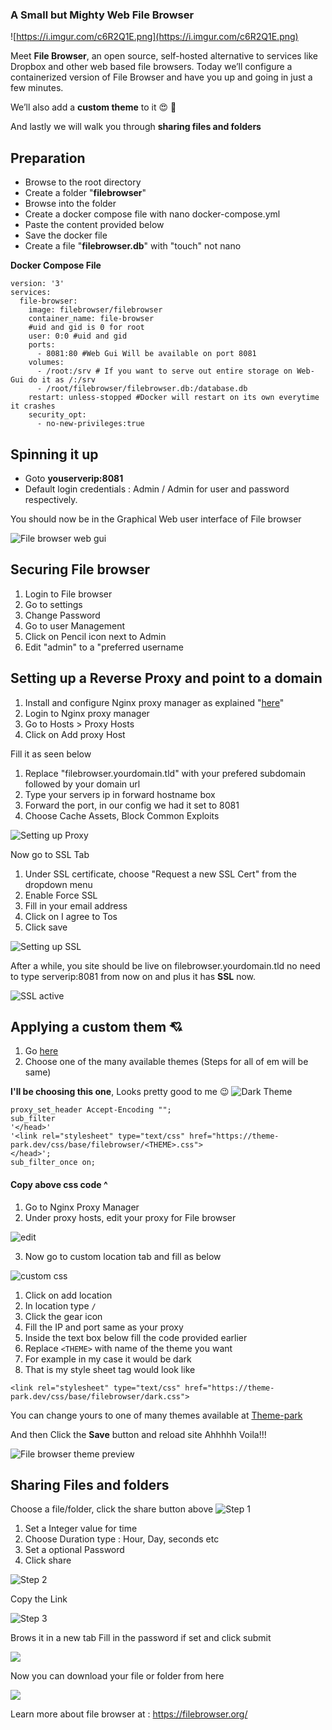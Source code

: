 ### A Small but Mighty Web File Browser

![https://i.imgur.com/c6R2Q1E.png](https://i.imgur.com/c6R2Q1E.png)

Meet **File Browser**, an open source, self-hosted alternative to services like Dropbox and other web based file browsers. Today we’ll configure a containerized version of File Browser and have you up and going in just a few minutes. 

We’ll also add a **custom theme** to it 😍 🥰

And lastly we will walk you through **sharing files and folders** 

## Preparation

- Browse to the root directory
- Create a folder "**filebrowser**"
- Browse into the folder
- Create a docker compose file with nano docker-compose.yml
- Paste the content provided below
- Save the docker file
- Create a file "**filebrowser.db**" with "touch" not nano

**Docker Compose File**

```
version: '3'
services:
  file-browser:
    image: filebrowser/filebrowser
    container_name: file-browser
    #uid and gid is 0 for root
    user: 0:0 #uid and gid
    ports:
      - 8081:80 #Web Gui Will be available on port 8081
    volumes:
      - /root:/srv # If you want to serve out entire storage on Web-Gui do it as /:/srv
      - /root/filebrowser/filebrowser.db:/database.db
    restart: unless-stopped #Docker will restart on its own everytime it crashes
    security_opt:
      - no-new-privileges:true
```

## Spinning it up

- Goto **youserverip:8081**
- Default login credentials :     Admin / Admin for user and password respectively.

You should now be in the Graphical Web user interface of File browser

![File browser web gui](https://i.imgur.com/PkMkK8p.png)

## Securing File browser

1. Login to File browser
2. Go to settings
3. Change Password
4. Go to user Management
5. Click on Pencil icon next to Admin
6. Edit "admin" to a "preferred username

## Setting up a Reverse Proxy and point to a domain

1. Install and configure Nginx proxy manager as explained "[here](https://forum.cyberalliance.in/public/d/17-install-nginx-proxy-manager)"
2. Login to Nginx proxy manager
3. Go to Hosts > Proxy Hosts
4. Click on Add proxy Host

Fill it as seen below

1. Replace "filebrowser.yourdomain.tld" with your prefered subdomain followed by your domain url
2. Type your servers ip in forward hostname box
3. Forward the port, in our config we had it set to 8081
4. Choose Cache Assets, Block Common Exploits

![Setting up Proxy](https://i.imgur.com/6yMYmRO.png)

Now go to SSL Tab

1. Under SSL certificate, choose "Request a new SSL Cert" from the dropdown menu
2. Enable Force SSL
3. Fill in your email address
4. Click on I agree to Tos
5. Click save

![Setting up SSL](https://i.imgur.com/kigFJzL.png)

After a while, you site should be live on filebrowser.yourdomain.tld no need to type
serverip:8081 from now on and plus it has **SSL** now.

![SSL active](https://i.imgur.com/6OA1Fu8.png)

## Applying a custom them 💘

1. Go [here](https://docs.theme-park.dev/themes/filebrowser/#screenshots)
2. Choose one of the many available themes (Steps for all of em will be same)

**I'll be choosing this one**, Looks pretty good to me 😉
![Dark Theme](https://docs.theme-park.dev/site_assets/filebrowser/dark.png)

```
proxy_set_header Accept-Encoding "";
sub_filter
'</head>'
'<link rel="stylesheet" type="text/css" href="https://theme-park.dev/css/base/filebrowser/<THEME>.css">
</head>';
sub_filter_once on;
```

#### Copy above css code ^

1. Go to Nginx Proxy Manager
2. Under proxy hosts, edit your proxy for File browser 

![edit](https://i.imgur.com/GTiu3oy.png)

3. Now go to custom location tab and fill as below

![custom css](https://i.imgur.com/Ub1iDLs.png)

1. Click on add location
2. In location type `/`
3. Click the gear icon
4. Fill the IP and port same as your proxy
5. Inside the text box below fill the code provided earlier
6. Replace ```<THEME>``` with name of the theme you want
7. For example in my case it would be dark
8. That is my style sheet tag would look like

`<link rel="stylesheet" type="text/css" href="https://theme-park.dev/css/base/filebrowser/dark.css">`

You can change yours to one of many themes available at
[Theme-park](https://docs.theme-park.dev/themes/filebrowser/#screenshots)

And then Click the **Save** button and reload site
Ahhhhh Voila!!!

![File browser theme preview](https://i.imgur.com/xki0DAm.png)

## Sharing Files and folders

Choose a file/folder, click the share button above
![Step 1](https://i.imgur.com/2KUP0PK.png)

1. Set a Integer value for time
2. Choose Duration type : Hour, Day, seconds etc
3. Set a optional Password
4. Click share

![Step 2](https://i.imgur.com/iI6jdzd.png)

Copy the Link

![Step 3](https://i.imgur.com/5UplL9w.png)

Brows it in a new tab
Fill in the password if set and click submit

![](https://i.imgur.com/Kq7Nt3s.png)

Now you can download your file or folder from here

![](https://i.imgur.com/RxyuoQ7.png)

Learn more about file browser at : https://filebrowser.org/